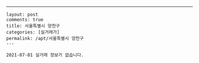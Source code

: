 ---
    layout: post
    comments: true
    title: 서울특별시 양천구
    categories: [실거래가]
    permalink: /apt/서울특별시 양천구
    ---

    2021-07-01 실거래 정보가 없습니다.

    